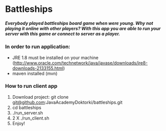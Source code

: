 # Battleships
##### Everybody played battleships board game when were young. Why not playing it online with other players? With this app you are able to run your server with this game or connect to server as a player.


### In order to run application:
* JRE 1.8 must be installed on your machine (http://www.oracle.com/technetwork/java/javase/downloads/jre8-downloads-2133155.html)
* maven installed (mvn)

### How to run client app 
1. Download project: git clone git@github.com:JavaAcademyDoktorki/battleships.git
2. cd battleships
3. ./run_server.sh
4. 2 X ./run_client.sh
5. Enjoy!